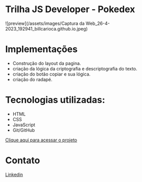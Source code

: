 # Trilha JS Developer - Pokedex
![preview](/assets/images/Captura da Web_26-4-2023_192941_billcarioca.github.io.jpeg)


# Implementações
- Construção do layout da pagina.
- criação da lógica da criptografia e descriptografia do texto.
- criação do botão copiar e sua lógica.
- criação do radapé.

# Tecnologias utilizadas:
- HTML
- CSS
- JavaScript
- Git/GitHub

[Clique aqui para acessar o projeto](https://billcarioca.github.io/Decodificador_de_Texto/)

# Contato
[Linkedin](https://www.linkedin.com/in/billcarioca/)